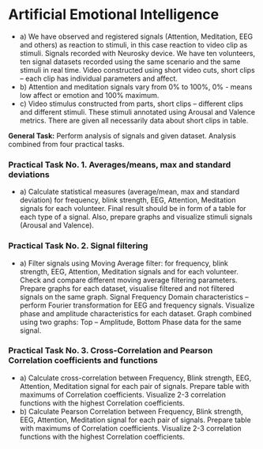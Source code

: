 # Artificial Emotional Intelligence

- a) We have observed and registered signals (Attention, Meditation, EEG and others) as reaction to stimuli, in this case reaction to video clip as stimuli. Signals recorded with Neurosky device. We have ten volunteers, ten signal datasets recorded using the same scenario and the same stimuli in real time. Video constructed using short video cuts, short clips – each clip has individual parameters and affect.
- b) Attention and meditation signals vary from 0% to 100%, 0% - means low affect or emotion and 100% maximum.
- c) Video stimulus constructed from parts, short clips – different clips and different stimuli. These stimuli annotated using Arousal and Valence metrics. There are given all necessarily data about short clips in table.

**General Task:** Perform analysis of signals and given dataset. Analysis combined from four practical tasks.

### Practical Task No. 1. Averages/means, max and standard deviations

- a) Calculate statistical measures (average/mean, max and standard deviation) for frequency, blink strength, EEG, Attention, Meditation signals for each volunteer. Final result should be in form of a table for each type of a signal. Also, prepare graphs and visualize stimuli signals (Arousal and Valence).

### Practical Task No. 2. Signal filtering

- a) Filter signals using Moving Average filter: for frequency, blink strength, EEG, Attention, Meditation signals and for each volunteer. Check and compare different moving average filtering parameters. Prepare graphs for each dataset, visualise filtered and not filtered signals on the same graph.
  Signal Frequency Domain characteristics – perform Fourier transformation for EEG and frequency signals. Visualize phase and amplitude characteristics for each dataset. Graph combined using two graphs: Top – Amplitude, Bottom Phase data for the same signal.

### Practical Task No. 3. Cross-Correlation and Pearson Correlation coefficients and functions

- a) Calculate cross-correlation between Frequency, Blink strength, EEG, Attention, Meditation signal for each pair of signals. Prepare table with maximums of Correlation coefficients. Visualize 2-3 correlation functions with the highest Correlation coefficients.
- b) Calculate Pearson Correlation between Frequency, Blink strength, EEG, Attention, Meditation signal for each pair of signals. Prepare table with maximums of Correlation coefficients. Visualize 2-3 correlation functions with the highest Correlation coefficients.
